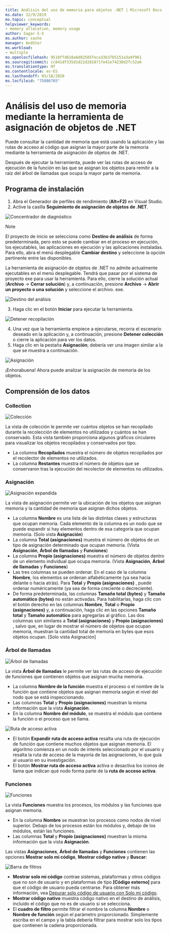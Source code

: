 ```yaml
---
title: Análisis del uso de memoria para objetos .NET | Microsoft Docs
ms.date: 12/9/2019
ms.topic: conceptual
helpviewer_keywords:
- memory allocation, memory usage
author: Sagar-S-S
ms.author: sashe
manager: AndSter
ms.workload:
- multiple
ms.openlocfilehash: 9518ffd618a6d82505feca33b37b5151a3a9f961
ms.sourcegitcommit: cc841df335d1d22d281871fe41e74238d2fc52a6
ms.translationtype: HT
ms.contentlocale: es-ES
ms.lasthandoff: 03/18/2020
ms.locfileid: "75886765"
---
```

# <a name="analyze-memory-usage-using-the-net-object-allocation-tool"></a>Análisis del uso de memoria mediante la herramienta de asignación de objetos de .NET

Puede consultar la cantidad de memoria que está usando la aplicación y las rutas de acceso al código que asignan la mayor parte de la memoria mediante la herramienta de asignación de objetos de .NET.

Después de ejecutar la herramienta, puede ver las rutas de acceso de ejecución de la función en las que se asignan los objetos para remitir a la raíz del árbol de llamadas que ocupa la mayor parte de memoria.

## <a name="setup"></a>Programa de instalación

1. Abra el Generador de perfiles de rendimiento (**Alt+F2)** en Visual Studio.
2.  Active la casilla **Seguimiento de asignación de objetos de .NET**.

![Concentrador de diagnóstico](../profiling/media/diaghub.png "Concentrador de diagnóstico")

> [!NOTE]
> El proyecto de inicio se selecciona como **Destino de análisis** de forma predeterminada, pero esto se puede cambiar en el proceso en ejecución, los ejecutables, las aplicaciones en ejecución y las aplicaciones instaladas. Para ello, abra el menú desplegable **Cambiar destino** y seleccione la opción pertinente entre las disponibles.

   La herramienta de asignación de objetos de .NET no admite actualmente ejecutables en el menú desplegable. Tendrá que pasar por el sistema de proyecto exe para usar la herramienta. Para ello, cierre la solución actual (**Archivo** -> **Cerrar solución**) y, a continuación, presione **Archivo** -> **Abrir un proyecto o una solución** y seleccione el archivo. exe.

![Destino del análisis](../profiling/media/analysistarget.png "Destino del análisis")

3. Haga clic en el botón **Iniciar** para ejecutar la herramienta.

![Detener recopilación](../profiling/media/stopcollection.png "Detener colección")

4. Una vez que la herramienta empiece a ejecutarse, recorra el escenario deseado en la aplicación y, a continuación, presione **Detener colección** o cierre la aplicación para ver los datos.
5. Haga clic en la pestaña **Asignación**; debería ver una imagen similar a la que se muestra a continuación.

![Asignación](../profiling/media/allocation.png "Asignación")

¡Enhorabuena! Ahora puede analizar la asignación de memoria de los objetos.

## <a name="understand-your-data"></a>Comprensión de los datos

### <a name="collection"></a>Collection

![Colección](../profiling/media/collection.png "Collection")

La vista de colección le permite ver cuántos objetos se han recopilado durante la recolección de elementos no utilizados y cuántos se han conservado. Esta vista también proporciona algunos gráficos circulares para visualizar los objetos recopilados y conservados por tipo.

- La columna **Recopilados** muestra el número de objetos recopilados por el recolector de elementos no utilizados.
- La columna **Restantes** muestra el número de objetos que se conservaron tras la ejecución del recolector de elementos no utilizados.

### <a name="allocation"></a>Asignación

![Asignación expandida](../profiling/media/allocationexpanded.png "Asignación expandida")

La vista de asignación permite ver la ubicación de los objetos que asignan memoria y la cantidad de memoria que asignan dichos objetos.

- La columna **Nombre** es una lista de las distintas clases y estructuras que ocupan memoria. Cada elemento de la columna es un nodo que se puede expandir si hay elementos dentro de esa categoría que ocupan memoria. (Solo vista **Asignación**)
- La columna **Total (asignaciones)** muestra el número de objetos de un tipo de asignación determinado que ocupan memoria. (Vista **Asignación**, **Árbol de llamadas** y **Funciones**)
- La columna **Propio (asignaciones)** muestra el número de objetos dentro de un elemento individual que ocupa memoria. (Vista **Asignación**, **Árbol de llamadas** y **Funciones**)
- Las tres columnas se pueden ordenar. En el caso de la columna **Nombre**, los elementos se ordenan alfabéticamente (ya sea hacia delante o hacia atrás). Para **Total** y **Propio (asignaciones)** , puede ordenar numéricamente (ya sea de forma creciente o decreciente).
- De forma predeterminada, las columnas **Tamaño total (bytes)** y **Tamaño automático (bytes)** no están activadas. Para habilitarlas, haga clic con el botón derecho en las columnas **Nombre**, **Total** o **Propio (asignaciones)** y, a continuación, haga clic en las opciones **Tamaño total** y **Tamaño automático** para agregarlas al gráfico. Las dos columnas son similares a **Total (asignaciones)** y **Propio (asignaciones)** , salvo que, en lugar de mostrar el número de objetos que ocupan memoria, muestran la cantidad total de memoria en bytes que esos objetos ocupan. [Solo vista Asignación]

### <a name="call-tree"></a>Árbol de llamadas

![Árbol de llamadas](../profiling/media/calltree.png "Árbol de llamadas")

La vista **Árbol de llamadas** le permite ver las rutas de acceso de ejecución de funciones que contienen objetos que asignan mucha memoria.

- La columna **Nombre de la función** muestra el proceso o el nombre de la función que contiene objetos que asignan memoria según el nivel del nodo que se está inspeccionando.
- Las columnas **Total** y **Propio (asignaciones)** muestran la misma información que la vista **Asignación**.
- En la columna **Nombre del módulo**, se muestra el módulo que contiene la función o el proceso que se llama.

![Ruta de acceso activa](../profiling/media/hotpath.png "Ruta de acceso activa")

- El botón **Expandir ruta de acceso activa** resalta una ruta de ejecución de función que contiene muchos objetos que asignan memoria. El algoritmo comienza en un nodo de interés seleccionado por el usuario y resalta la ruta de acceso de la mayoría de las asignaciones, lo que guía al usuario en su investigación.
- El botón **Mostrar ruta de acceso activa** activa o desactiva los iconos de llama que indican qué nodo forma parte de la **ruta de acceso activa**.

### <a name="functions"></a>Funciones

![Funciones](../profiling/media/functions.png "Funciones")

La vista **Funciones** muestra los procesos, los módulos y las funciones que asignan memoria.

- En la columna **Nombre** se muestran los procesos como nodos de nivel superior. Debajo de los procesos están los módulos y, debajo de los módulos, están las funciones.
- Las columnas **Total** y **Propio (asignaciones)** muestran la misma información que la vista **Asignación**.

Las vistas **Asignaciones**, **Árbol de llamadas** y **Funciones** contienen las opciones **Mostrar solo mi código**, **Mostrar código nativo** y **Buscar**:

![Barra de filtros](../profiling/media/filterbar.png "Barra de filtros")

- **Mostrar solo mi código** contrae sistemas, plataformas y otros códigos que no son de usuario y en plataformas de tipo **[Código externo]** para que el código de usuario pueda centrarse. Para obtener más información, vea [Depurar solo código de usuario con Solo mi código](../debugger/just-my-code.md).
- **Mostrar código nativo** muestra código nativo en el destino de análisis, incluido el código que no es de usuario si se selecciona.
- El **cuadro de filtro** permite filtrar el nombre la columna **Nombre** o **Nombre de función** según el parámetro proporcionado. Simplemente escriba en el campo y la tabla debería filtrar para mostrar solo los tipos que contienen la cadena proporcionada.
